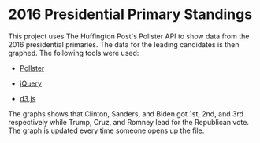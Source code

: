# 2016 Presidential Primary Standings


This project uses The Huffington Post's Pollster API to show data from the 2016 presidential primaries.  The data for the leading candidates is then graphed.  The following tools were used:

  - [Pollster](http://elections.huffingtonpost.com/pollster/api)

  - [jQuery](https://jquery.com/download/)

  - [d3.js](https://d3js.org/)

The graphs shows that Clinton, Sanders, and Biden got 1st, 2nd, and 3rd respectively while Trump, Cruz, and Romney lead for the Republican vote.  The graph is updated every time someone opens up the file.

